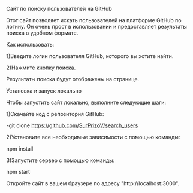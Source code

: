 Сайт по поиску пользователей на GitHub

Этот сайт позволяет искать пользователей на платформе GitHub по логину. Он очень прост в использовании и предоставляет результаты поиска в удобном формате. 


Как использовать:


1)Введите логин пользователя GitHub, которого вы хотите найти.

2)Нажмите кнопку поиска.

Результаты поиска будут отображены на странице.


Установка и запуск локально

Чтобы запустить сайт локально, выполните следующие шаги:



1)Скачайте код с репозитория GitHub:



-git clone https://github.com/SurPrizoV/search_users


2)Установите все необходимые зависимости с помощью команды:



npm install



3)Запустите сервер с помощью команды:



npm start


Откройте сайт в вашем браузере по адресу "http://localhost:3000".
